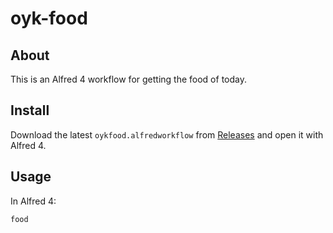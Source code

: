 # oyk-food

## About
This is an Alfred 4 workflow for getting the food of today.

## Install
Download the latest `oykfood.alfredworkflow` from [Releases](/drstuggels/oyk-food/releases/latest/download/oykfood.alfredworkflow) and open it with Alfred 4.

## Usage
In Alfred 4:
```
food
```